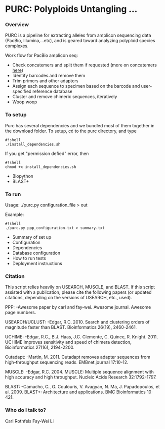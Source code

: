 # PURC: Polyploids Untangling ... #

### Overview ###
PURC is a pipeline for extracting alleles from amplicon sequencing data (PacBio, Illumina,...etc), and is geared toward analyzing polyploid species complexes. 

Work flow for PacBio amplicon seq:

* Check concatemers and split them if requested (more on concatemers [here](https://github.com/PacificBiosciences/cDNA_primer/wiki/Artificial-concatemers,-PCR-chimeras,-and-fusion-genes))
* Identify barcodes and remove them
* Trim primers and other adapters
* Assign each sequence to specimen based on the barcode and user-specified reference database
* Cluster and remove chimeric sequences, iteratively
* Woop woop

### To setup ###
Purc has several dependencies and we bundled most of them together in the download folder. To setup, cd to the purc directory, and type 
```
#!shell
./install_dependencies.sh
```
If you get "permission defied" error, then 
```
#!shell
chmod +x install_dependencies.sh
```

* Biopython
* BLAST+

### To run ###
Usage: ./purc.py configuration_file > out

Example: 
```
#!shell
./purc.py ppp_configuration.txt > summary.txt
```

* Summary of set up
* Configuration
* Dependencies
* Database configuration
* How to run tests
* Deployment instructions

### Citation ###

This script relies heavily on USEARCH, MUSCLE, and BLAST.
If this script assisted with a publication, please cite the following papers
(or updated citations, depending on the versions of USEARCH, etc., used).

PPP: 
-Awesome paper by carl and fay-wei. Awesome journal. Awesome page numbers.

USEARCH/UCLUST: 
-Edgar, R.C. 2010. Search and clustering orders of magnitude faster than BLAST. 
Bioinformatics 26(19), 2460-2461.

UCHIME:
-Edgar, R.C., B.J. Haas, J.C. Clemente, C. Quince, R. Knight. 2011. 
UCHIME improves sensitivity and speed of chimera detection, Bioinformatics 27(16), 2194-2200.

Cutadapt:
-Martin, M. 2011. Cutadapt removes adapter sequences from high-throughput sequencing reads. 
EMBnet.journal 17:10-12.

MUSCLE:
-Edgar, R.C. 2004. MUSCLE: Multiple sequence alignment with high accuracy and high throughput. 
Nucleic Acids Research 32:1792-1797.

BLAST: 
-Camacho, C., G. Coulouris, V. Avagyan, N. Ma, J. Papadopoulos, et al. 2009. 
BLAST+: Architecture and applications. BMC Bioinformatics 10: 421.

### Who do I talk to? ###

Carl Rothfels
Fay-Wei Li
